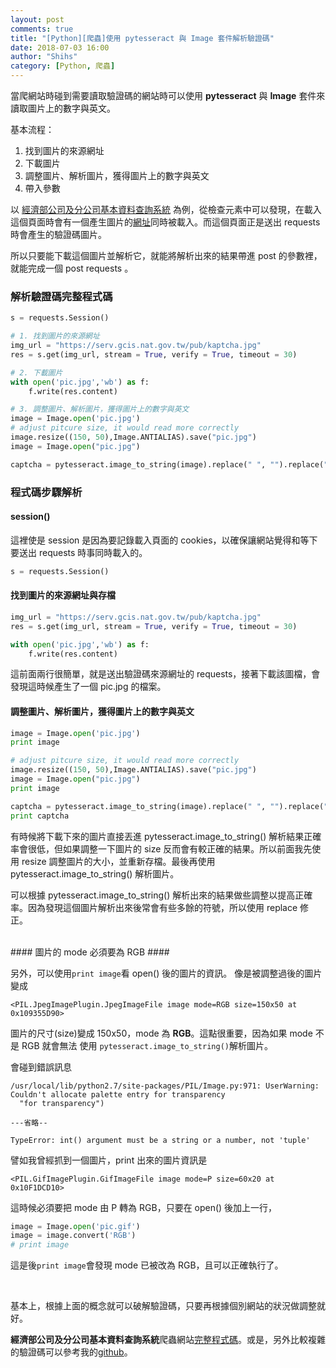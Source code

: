 ```yaml
---
layout: post
comments: true
title: "[Python][爬蟲]使用 pytesseract 與 Image 套件解析驗證碼"
date: 2018-07-03 16:00
author: "Shihs"
category: [Python, 爬蟲]
---
```


當爬網站時碰到需要讀取驗證碼的網站時可以使用
**pytesseract** 與 **Image** 套件來讀取圖片上的數字與英文。

基本流程：
1. 找到圖片的來源網址
2. 下載圖片
3. 調整圖片、解析圖片，獲得圖片上的數字與英文
4. 帶入參數

以
[經濟部公司及分公司基本資料查詢系統](https://serv.gcis.nat.gov.tw/pub/cmpy/cmpyInfoListAction.do)
為例，從檢查元素中可以發現，在載入這個頁面時會有一個產生圖片的[網址](https://serv.gcis.nat.gov.tw/pub/kaptcha.jpg)同時被載入。而這個頁面正是送出 requests 時會產生的驗證碼圖片。

所以只要能下載這個圖片並解析它，就能將解析出來的結果帶進 post 的參數裡，就能完成一個 post requests 。


### 解析驗證碼完整程式碼 ###
```python
s = requests.Session()

# 1. 找到圖片的來源網址
img_url = "https://serv.gcis.nat.gov.tw/pub/kaptcha.jpg"
res = s.get(img_url, stream = True, verify = True, timeout = 30)

# 2. 下載圖片
with open('pic.jpg','wb') as f:
    f.write(res.content)

# 3. 調整圖片、解析圖片，獲得圖片上的數字與英文
image = Image.open('pic.jpg')
# adjust pitcure size, it would read more correctly
image.resize((150, 50),Image.ANTIALIAS).save("pic.jpg")
image = Image.open("pic.jpg")

captcha = pytesseract.image_to_string(image).replace(" ", "").replace("-", "").replace("$", "")
```

### 程式碼步驟解析 ###

#### session() ####
這裡使是 session 是因為要記錄載入頁面的 cookies，以確保讓網站覺得和等下要送出 requests 時事同時載入的。
```python
s = requests.Session()
```

#### 找到圖片的來源網址與存檔 ####

```python
img_url = "https://serv.gcis.nat.gov.tw/pub/kaptcha.jpg"
res = s.get(img_url, stream = True, verify = True, timeout = 30)

with open('pic.jpg','wb') as f:
    f.write(res.content)
```
這前面兩行很簡單，就是送出驗證碼來源網址的 requests，接著下載該圖檔，會發現這時候產生了一個 pic.jpg 的檔案。


#### 調整圖片、解析圖片，獲得圖片上的數字與英文 ####

```python
image = Image.open('pic.jpg')
print image

# adjust pitcure size, it would read more correctly
image.resize((150, 50),Image.ANTIALIAS).save("pic.jpg")
image = Image.open("pic.jpg")
print image

captcha = pytesseract.image_to_string(image).replace(" ", "").replace("-", "").replace("$", "")
print captcha
```

有時候將下載下來的圖片直接丟進 pytesseract.image_to_string() 解析結果正確率會很低，但如果調整一下圖片的 size 反而會有較正確的結果。所以前面我先使用 resize 調整圖片的大小，並重新存檔。最後再使用 pytesseract.image_to_string() 解析圖片。

可以根據 pytesseract.image_to_string() 解析出來的結果做些調整以提高正確率。因為發現這個圖片解析出來後常會有些多餘的符號，所以使用 replace 修正。

<br>
#### 圖片的 mode 必須要為 RGB ####

另外，可以使用`print image`看 open() 後的圖片的資訊。
像是被調整過後的圖片變成
```
<PIL.JpegImagePlugin.JpegImageFile image mode=RGB size=150x50 at 0x109355D90>
```
圖片的尺寸(size)變成 150x50，mode 為 **RGB**。這點很重要，因為如果 mode 不是 RGB 就會無法 使用 `pytesseract.image_to_string()`解析圖片。

會碰到錯誤訊息
```
/usr/local/lib/python2.7/site-packages/PIL/Image.py:971: UserWarning: Couldn't allocate palette entry for transparency
  "for transparency")

---省略--

TypeError: int() argument must be a string or a number, not 'tuple'
```

譬如我曾經抓到一個圖片，print 出來的圖片資訊是
```
<PIL.GifImagePlugin.GifImageFile image mode=P size=60x20 at 0x10F1DCD10>
```

這時候必須要把 mode 由 P 轉為 RGB，只要在 open() 後加上一行，
```python
image = Image.open('pic.gif')
image = image.convert('RGB')
# print image
```
這是後`print image`會發現 mode 已被改為 RGB，且可以正確執行了。

<br>

基本上，根據上面的概念就可以破解驗證碼，只要再根據個別網站的狀況做調整就好。

**經濟部公司及分公司基本資料查詢系統**爬蟲網站[完整程式碼](https://github.com/shihs/Taiwan-Company-info-crawler)。或是，另外比較複雜的驗證碼可以參考我的[github](https://github.com/shihs/read-captcha)。




